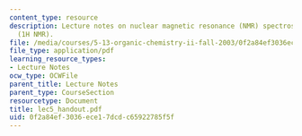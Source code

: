 ```yaml
---
content_type: resource
description: Lecture notes on nuclear magnetic resonance (NMR) spectroscopy and connectivity
  (1H NMR).
file: /media/courses/5-13-organic-chemistry-ii-fall-2003/0f2a84ef3036ece17dcdc65922785f5f_lec5_handout.pdf
file_type: application/pdf
learning_resource_types:
- Lecture Notes
ocw_type: OCWFile
parent_title: Lecture Notes
parent_type: CourseSection
resourcetype: Document
title: lec5_handout.pdf
uid: 0f2a84ef-3036-ece1-7dcd-c65922785f5f
---
```

